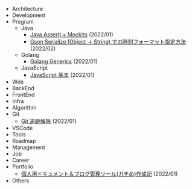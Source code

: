 - Architecture
- Development
- Program
  - Java
    - [Java Assertj + Mockito](https://symthy.hatenablog.com/entry/2022/01/29/233929) (2022/01)
    - [Gson Serialize (Object -> String) での時刻フォーマット指定方法](https://symthy.hatenablog.com/entry/2022/02/01/211144) (2022/02)
  - Golang
    - [Golang Generics](https://symthy.hatenablog.com/entry/2022/01/23/193352) (2022/01)
  - JavaScript
    - [JavaScript 基本](https://symthy.hatenablog.com/entry/2022/01/23/193618) (2022/01)
- Web
- BackEnd
- FrontEnd
- Infra
- Algorithm
- Git
  - [Git 追跡解除](https://symthy.hatenablog.com/entry/2022/01/23/194009) (2022/01)
- VSCode
- Tools
- Roadmap
- Management
- Job
- Career
- Portfolio
  - [個人用ドキュメント＆ブログ管理ツール(ガチめ)作成記](https://symthy.hatenablog.com/entry/2022/01/23/192229) (2022/01)
- Others